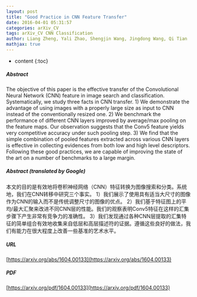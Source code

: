 ```yaml
---
layout: post
title: "Good Practice in CNN Feature Transfer"
date: 2016-04-01 05:31:57
categories: arXiv_CV
tags: arXiv_CV CNN Classification
author: Liang Zheng, Yali Zhao, Shengjin Wang, Jingdong Wang, Qi Tian
mathjax: true
---
```


* content
{:toc}

##### Abstract
The objective of this paper is the effective transfer of the Convolutional Neural Network (CNN) feature in image search and classification. Systematically, we study three facts in CNN transfer. 1) We demonstrate the advantage of using images with a properly large size as input to CNN instead of the conventionally resized one. 2) We benchmark the performance of different CNN layers improved by average/max pooling on the feature maps. Our observation suggests that the Conv5 feature yields very competitive accuracy under such pooling step. 3) We find that the simple combination of pooled features extracted across various CNN layers is effective in collecting evidences from both low and high level descriptors. Following these good practices, we are capable of improving the state of the art on a number of benchmarks to a large margin.

##### Abstract (translated by Google)
本文的目的是有效地将卷积神经网络（CNN）特征转换为图像搜索和分类。系统地，我们在CNN转移中研究三个事实。 1）我们展示了使用具有适当大尺寸的图像作为CNN的输入而不是传统调整尺寸的图像的优点。 2）我们基于特征图上的平均/最大汇聚来改进不同CNN层的性能。我们的观察表明Conv5特征在这样的汇集步骤下产生非常有竞争力的准确性。 3）我们发现通过各种CNN层提取的汇集特征的简单组合有效地收集来自低层和高层描述符的证据。遵循这些良好的做法，我们有能力在很大程度上改善一些基准的艺术水平。

##### URL
[https://arxiv.org/abs/1604.00133](https://arxiv.org/abs/1604.00133)

##### PDF
[https://arxiv.org/pdf/1604.00133](https://arxiv.org/pdf/1604.00133)

